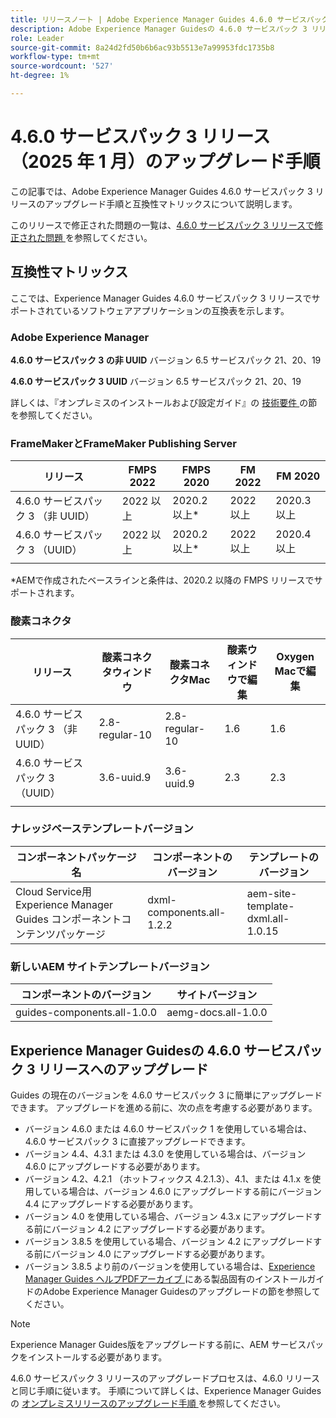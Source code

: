 ```yaml
---
title: リリースノート | Adobe Experience Manager Guides 4.6.0 サービスパック 3 リリースのアップグレード手順
description: Adobe Experience Manager Guidesの 4.6.0 サービスパック 3 リリースへのアップグレード方法について説明します
role: Leader
source-git-commit: 8a24d2fd50b6b6ac93b5513e7a99953fdc1735b8
workflow-type: tm+mt
source-wordcount: '527'
ht-degree: 1%

---
```


# 4.6.0 サービスパック 3 リリース（2025 年 1 月）のアップグレード手順

この記事では、Adobe Experience Manager Guides 4.6.0 サービスパック 3 リリースのアップグレード手順と互換性マトリックスについて説明します。

このリリースで修正された問題の一覧は、[4.6.0 サービスパック 3 リリースで修正された問題 ](fixed-issues-4-6-0-sp2.md) を参照してください。

## 互換性マトリックス

ここでは、Experience Manager Guides 4.6.0 サービスパック 3 リリースでサポートされているソフトウェアアプリケーションの互換表を示します。

### Adobe Experience Manager

**4.6.0 サービスパック 3 の非 UUID**
バージョン 6.5 サービスパック 21、20、19

**4.6.0 サービスパック 3 UUID**
バージョン 6.5 サービスパック 21、20、19

詳しくは、『オンプレミスのインストールおよび設定ガイド』の [ 技術要件 ](../install-guide/download-install-technical-requirements.md) の節を参照してください。

### FrameMakerとFrameMaker Publishing Server

| リリース | FMPS 2022 | FMPS 2020 | FM 2022 | FM 2020 |
| --- | --- | --- | --- | --- |
| 4.6.0 サービスパック 3 （非 UUID） | 2022 以上 | 2020.2 以上* | 2022 以上 | 2020.3 以上 |
| 4.6.0 サービスパック 3 （UUID） | 2022 以上 | 2020.2 以上* | 2022 以上 | 2020.4 以上 |
| | | | |

*AEMで作成されたベースラインと条件は、2020.2 以降の FMPS リリースでサポートされます。

### 酸素コネクタ

| リリース | 酸素コネクタウィンドウ | 酸素コネクタMac | 酸素ウィンドウで編集 | Oxygen Macで編集 |
| --- | --- | --- |--- |--- |
| 4.6.0 サービスパック 3 （非 UUID） | 2.8-regular-10 | 2.8-regular-10 | 1.6 | 1.6 |
| 4.6.0 サービスパック 3 （UUID） | 3.6-uuid.9 | 3.6-uuid.9 | 2.3 | 2.3 |
|  |  |   |

### ナレッジベーステンプレートバージョン

| コンポーネントパッケージ名 | コンポーネントのバージョン | テンプレートのバージョン |
|---|---|---|
| Cloud Service用Experience Manager Guides コンポーネントコンテンツパッケージ | dxml-components.all-1.2.2 | aem-site-template-dxml.all-1.0.15 |

### 新しいAEM サイトテンプレートバージョン

| コンポーネントのバージョン | サイトバージョン |
|---|---|
| guides-components.all-1.0.0 | aemg-docs.all-1.0.0 |

## Experience Manager Guidesの 4.6.0 サービスパック 3 リリースへのアップグレード

Guides の現在のバージョンを 4.6.0 サービスパック 3 に簡単にアップグレードできます。 アップグレードを進める前に、次の点を考慮する必要があります。

- バージョン 4.6.0 または 4.6.0 サービスパック 1 を使用している場合は、4.6.0 サービスパック 3 に直接アップグレードできます。
- バージョン 4.4、4.3.1 または 4.3.0 を使用している場合は、バージョン 4.6.0 にアップグレードする必要があります。
- バージョン 4.2、4.2.1 （ホットフィックス 4.2.1.3）、4.1、または 4.1.x を使用している場合は、バージョン 4.6.0 にアップグレードする前にバージョン 4.4 にアップグレードする必要があります。
- バージョン 4.0 を使用している場合、バージョン 4.3.x にアップグレードする前にバージョン 4.2 にアップグレードする必要があります。
- バージョン 3.8.5 を使用している場合、バージョン 4.2 にアップグレードする前にバージョン 4.0 にアップグレードする必要があります。
- バージョン 3.8.5 より前のバージョンを使用している場合は、[Experience Manager Guides ヘルプPDFアーカイブ ](https://helpx.adobe.com/xml-documentation-for-experience-manager/archive.html) にある製品固有のインストールガイドのAdobe Experience Manager Guidesのアップグレードの節を参照してください。

>[!NOTE]
>
>Experience Manager Guides版をアップグレードする前に、AEM サービスパックをインストールする必要があります。

4.6.0 サービスパック 3 リリースのアップグレードプロセスは、4.6.0 リリースと同じ手順に従います。 手順について詳しくは、Experience Manager Guidesの [ オンプレミスリリースのアップグレード手順 ](../install-guide/upgrade-xml-documentation.md) を参照してください。
